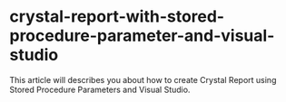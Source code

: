 # crystal-report-with-stored-procedure-parameter-and-visual-studio
This article will describes you about how to create Crystal Report using Stored Procedure Parameters and Visual Studio. 
